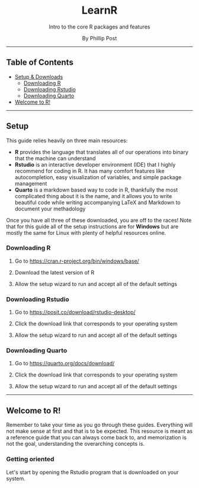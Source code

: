 <h1 align="center"> LearnR </h1>

<p align="center"> Intro to the core R packages and features </p>
<p align="center"> By Phillip Post </p>

---

## Table of Contents

* [Setup & Downloads](#setup)
  * [Downloading R](#downloading-r)
  * [Downloading Rstudio](#downloading-rstudio)
  * [Downloading Quarto](#downloading-quarto)
* [Welcome to R!](#welcome-to-r)

---

## Setup

This guide relies heavily on three main resources:
* **R** provides the language that translates all of our operations into binary that the machine can understand
* **Rstudio** is an interactive developer environment (IDE) that I highly recommend for coding in R. It has many comfort features like autocompletion, easy visualization of variables, and simple package management
* **Quarto** is a markdown based way to code in R, thankfully the most complicated thing about it is the name, and it allows you to write beautiful code while writing accompanying LaTeX and Markdown to document your methadology

Once you have all three of these downloaded, you are off to the races! Note that for this guide all of the setup instructions are for **Windows** but are mostly the same for Linux with plenty of helpful resources online.

### Downloading R

1. Go to https://cran.r-project.org/bin/windows/base/

2. Download the latest version of R

3. Allow the setup wizard to run and accept all of the default settings

### Downloading Rstudio

1. Go to https://posit.co/download/rstudio-desktop/

2. Click the download link that corresponds to your operating system

3. Allow the setup wizard to run and accept all of the default settings

### Downloading Quarto

1. Go to https://quarto.org/docs/download/

2. Click the download link that corresponds to your operating system

3. Allow the setup wizard to run and accept all of the default settings

---

## Welcome to R!

Remember to take your time as you go through these guides. Everything will not make sense at first and that is to be expected. This resource is meant as a reference guide that you can always come back to, and memorization is not the goal, understanding the overarching concepts is. 

### Getting oriented

Let's start by opening the Rstudio program that is downloaded on your system.
